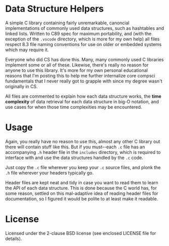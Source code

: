 # Data Structure Helpers
A simple C library containing fairly unremarkable, canoncial implementations of commonly used data structures, such as hashtables and linked lists. Written to C89 spec for maximum portability, and (with the exception of the `.vscode` directory, which is more for my own help) all files respect 8.3 file naming conventions for use on older or embedded systems which may require it.

Everyone who did CS has done this. Many, many commonly used C libraries implement some or all of these. Likewise, there's really no reason for anyone to use this library. It's more for my own personal educational reasons that I'm posting this to help me further internalize core compsci fundamentals that I never really got to grapple with since my degree wasn't originally in CS.

All files are commented to explain how each data structure works, the **time complexity** of data retrieval for each data structure in big-O notation, and use cases for when those time complexities may be encountered.

# Usage
Again, you really have no reason to use this, almost any other C library out there will contain stuff like this. But if you must--each `.c` file has an accompanying `.h` header file in the `includes` directory, which is required to interface with and use the data structures handled by the `.c` code.

Just copy the `.c` file wherever you keep your `.c` source files, and plonk the `.h` file wherever your headers typically go.

Header files are kept neat and tidy in case you want to read them to learn the API of each data structure. This is done because the C world has, for some reason, settled on this mal-adaptive idea of reading header files for documentation, so I figured it would be polite to at least make it readable.

# License
Licensed under the 2-clause BSD license (see enclosed LICENSE file for details).